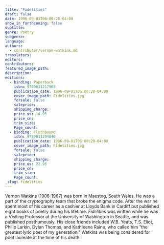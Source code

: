 ```yaml
---
title: "Fidelities"
draft: false
date: 1996-09-01T06:00:28-04:00
show_in_forthcoming: false
subtitle:
genre: Poetry
subgenre:
language:
authors:
  - contributor/vernon-watkins.md
translators:
editors:
contributors:
featured_image_path:
description:
editions:
  - binding: Paperback
    isbn: 9780811217903
    publication_date: 1996-09-01T06:00:28-04:00
    cover_image_path: Fidelities.jpg
    forsale: false
    saleprice:
    shipping_charge:
    price_us: 14.95
    price_cn:
    trim_size:
    Page_count:
  - binding: Clothbound
    isbn: 9780811204040
    publication_date: 1996-09-01T06:00:28-04:00
    cover_image_path: Fidelities.jpg
    forsale: false
    saleprice:
    shipping_charge:
    price_us: 22.95
    price_cn:
    trim_size:
    Page_count:
_slug: fidelities
---
```


Vernon Watkins (1906-1967) was born in Maesteg, South Wales. He was a part of the cryptography team that broke the enigma code. After the war he spent most of his career as a cashier at Lloyds Bank in Cardiff but published eight books of poetry during his lifetime. _Fidelities_ was written while he was a Visiting Professor at the University of Washington in Seattle, and was published posthumously. His close friends included W.B. Yeats, T.S. Eliot, Philip Larkin, Dylan Thomas, and Kathleene Raine, who called him "the greatest lyric poet of my generation." Watkins was being considered for poet laureate at the time of his death.

